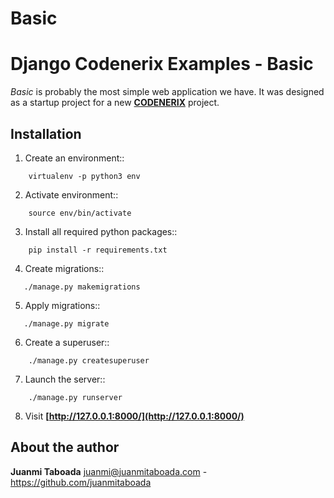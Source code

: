 Basic
=====

# Django Codenerix  Examples - Basic

*Basic* is probably the most simple web application we have. It was designed as a startup project for a new **[CODENERIX](https://github.com/codenerix)** project.


## Installation

1. Create an environment::
```
    virtualenv -p python3 env
```

2. Activate environment::
```
    source env/bin/activate
```

3. Install all required python packages::
```
    pip install -r requirements.txt
```

4. Create migrations::
```
   ./manage.py makemigrations
```

5. Apply migrations::
```
   ./manage.py migrate
```

6. Create a superuser::
```
    ./manage.py createsuperuser
```

7. Launch the server::
```
    ./manage.py runserver
```

8. Visit **[http://127.0.0.1:8000/](http://127.0.0.1:8000/)**


## About the author

**Juanmi Taboada** <juanmi@juanmitaboada.com> - https://github.com/juanmitaboada
